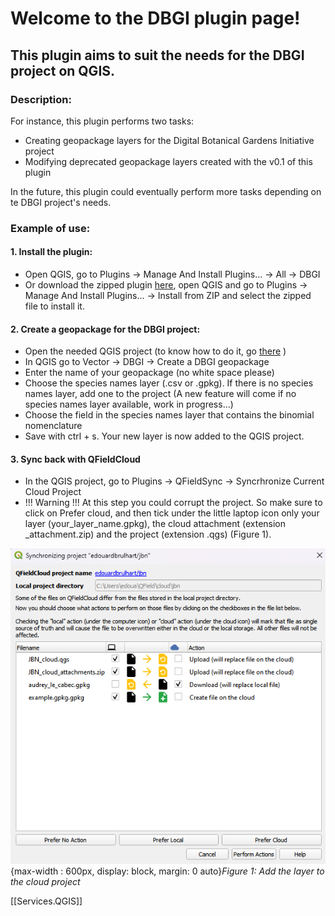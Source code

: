 # Welcome to the DBGI plugin page!

## This plugin aims to suit the needs for the DBGI project on QGIS.

### Description:

For instance, this plugin performs two tasks:
- Creating geopackage layers for the Digital Botanical Gardens Initiative project
- Modifying deprecated geopackage layers created with the v0.1 of this plugin

In the future, this plugin could eventually perform more tasks depending on te DBGI project's needs.

### Example of use:

#### 1. Install the plugin: 
- Open QGIS, go to Plugins -> Manage And Install Plugins... -> All -> DBGI
- Or download the zipped plugin [here](https://github.com/digital-botanical-gardens-initiative/gpkg_creator/releases/download/v0.2/gpkg_creator_v2.zip), open QGIS and go to Plugins -> Manage And Install Plugins... -> Install from ZIP and select the zipped file to install it.

#### 2. Create a geopackage for the DBGI project:
- Open the needed QGIS project (to know how to do it, go [there](https://www.dbgi.org/dendron-dbgi/notes/qug423ond4xtns8lelu38p2/) )
- In QGIS go to Vector -> DBGI -> Create a DBGI geopackage
- Enter the name of your geopackage (no white space please)
- Choose the species names layer (.csv or .gpkg). If there is no species names layer, add one to the project (A new feature will come if no species names layer available, work in progress...)
- Choose the field in the species names layer that contains the binomial nomenclature
- Save with ctrl + s. Your new layer is now added to the QGIS project.

#### 3. Sync back with QFieldCloud
- In the QGIS project, go to Plugins -> QFieldSync -> Syncrhronize Current Cloud Project
- !!! Warning !!! At this step you could corrupt the project. So make sure to click on Prefer cloud, and then tick under the little laptop icon only your layer (your_layer_name.gpkg), the cloud attachment (extension _attachment.zip) and the project (extension .qgs) (Figure 1).

![sync back](assets/images/sync_back_QGIS.png){max-width : 600px, display: block, margin: 0 auto}*Figure 1: Add the layer to the cloud project*

[[Services.QGIS]]